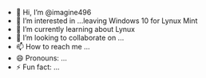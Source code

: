 - 👋 Hi, I’m @imagine496
- 👀 I’m interested in ...leaving Windows 10  for Lynux Mint
- 🌱 I’m currently learning about Lynux
- 💞️ I’m looking to collaborate on ...
- 📫 How to reach me ...
- 😄 Pronouns: ...
- ⚡ Fun fact: ...

<!---
imagine496/imagine496 is a ✨ special ✨ repository because its `README.md` (this file) appears on your GitHub profile.
You can click the Preview link to take a look at your changes.
--->
